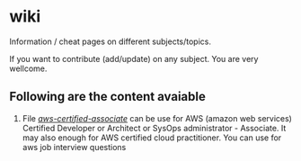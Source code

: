 # wiki
Information / cheat pages on different subjects/topics. 

If you want to contribute (add/update) on any subject. You are very wellcome.

## Following are the content avaiable
1. File *[aws-certified-associate](aws-certified-associate.md)* can be use for AWS (amazon web services) Certified Developer or Architect or SysOps administrator - Associate. It may also enough for AWS certified cloud practitioner. You can use for aws job interview questions
